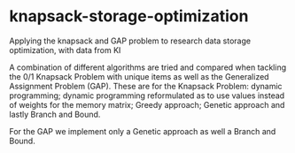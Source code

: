 # knapsack-storage-optimization
Applying the knapsack and GAP problem to research data storage optimization, with data from KI

A combination of different algorithms are tried and compared when tackling the 0/1 Knapsack Problem  with unique items as well as the Generalized Assignment Problem (GAP). These are for the Knapsack Problem: dynamic programming; dynamic programming reformulated as to use values instead of weights for the memory matrix; Greedy approach; Genetic approach and lastly Branch and Bound. 

For the GAP we implement only a Genetic approach as well a Branch and Bound.
